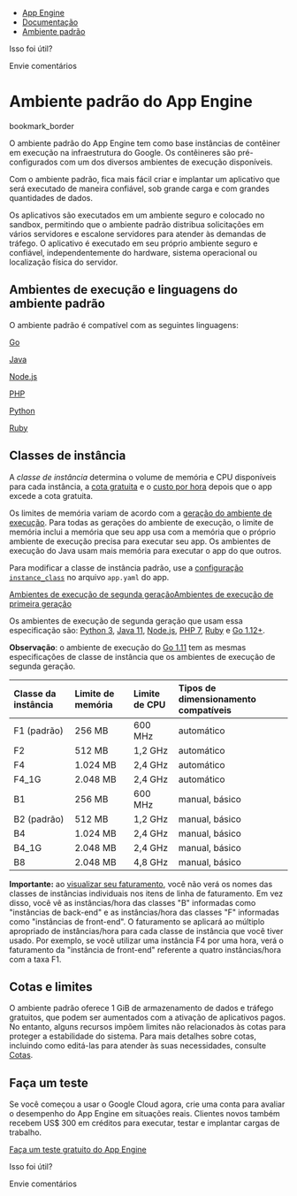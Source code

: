 - [App Engine ](https://cloud.google.com/appengine)
- [Documentação ](https://cloud.google.com/appengine/docs)
- [Ambiente padrão](https://cloud.google.com/appengine/docs/standard)

Isso foi útil?



Envie comentários

# Ambiente padrão do App Engine

bookmark_border



O ambiente padrão do App Engine tem como base instâncias de contêiner em execução na infraestrutura do Google. Os contêineres são pré-configurados com um dos diversos ambientes de execução disponíveis.

Com o ambiente padrão, fica mais fácil criar e implantar um aplicativo que será executado de maneira confiável, sob grande carga e com grandes quantidades de dados.

Os aplicativos são executados em um ambiente seguro e colocado no sandbox, permitindo que o ambiente padrão distribua solicitações em vários servidores e escalone servidores para atender às demandas de tráfego. O aplicativo é executado em seu próprio ambiente seguro e confiável, independentemente do hardware, sistema operacional ou localização física do servidor.

## Ambientes de execução e linguagens do ambiente padrão

O ambiente padrão é compatível com as seguintes linguagens:

[Go](https://cloud.google.com/appengine/docs/standard/go/runtime)

[Java](https://cloud.google.com/appengine/docs/standard/java-gen2/runtime)

[Node.js](https://cloud.google.com/appengine/docs/standard/nodejs/runtime)

[PHP](https://cloud.google.com/appengine/docs/standard/php-gen2/runtime)

[Python](https://cloud.google.com/appengine/docs/standard/python3/runtime)

[Ruby](https://cloud.google.com/appengine/docs/standard/ruby/runtime)

## Classes de instância

A *classe de instância* determina o volume de memória e CPU disponíveis para cada instância, a [cota gratuita](https://cloud.google.com/appengine/docs/standard/quotas#Instances) e o [custo por hora](https://cloud.google.com/appengine/pricing#standard_instance_pricing) depois que o app excede a cota gratuita.

Os limites de memória variam de acordo com a [geração do ambiente de execução](https://cloud.google.com/appengine/docs/standard/runtimes). Para todas as gerações do ambiente de execução, o limite de memória inclui a memória que seu app usa com a memória que o próprio ambiente de execução precisa para executar seu app. Os ambientes de execução do Java usam mais memória para executar o app do que outros.

Para modificar a classe de instância padrão, use a [configuração `instance_class`](https://cloud.google.com/appengine/docs/standard/python3/config/appref#instance_class) no arquivo `app.yaml` do app.

[Ambientes de execução de segunda geração](https://cloud.google.com/appengine/docs/standard/#ambientes-de-execução-de-segunda-geração)[Ambientes de execução de primeira geração](https://cloud.google.com/appengine/docs/standard/#ambientes-de-execução-de-primeira-geração)

Os ambientes de execução de segunda geração que usam essa especificação são: [Python 3](https://cloud.google.com/appengine/docs/standard/python3/runtime), [Java 11](https://cloud.google.com/appengine/docs/standard/java-gen2/runtime), [Node.js](https://cloud.google.com/appengine/docs/standard/nodejs/runtime), [PHP 7](https://cloud.google.com/appengine/docs/standard/php-gen2/runtime), [Ruby](https://cloud.google.com/appengine/docs/standard/ruby/runtime) e [Go 1.12+](https://cloud.google.com/appengine/docs/standard/go/runtime).

**Observação**: o ambiente de execução do [Go 1.11](https://cloud.google.com/appengine/docs/legacy/standard/go111) tem as mesmas especificações de classe de instância que os ambientes de execução de segunda geração.

| Classe da instância | Limite de memória | Limite de CPU | Tipos de dimensionamento compatíveis |
| :------------------ | :---------------- | :------------ | :----------------------------------- |
| F1 (padrão)         | 256 MB            | 600 MHz       | automático                           |
| F2                  | 512 MB            | 1,2 GHz       | automático                           |
| F4                  | 1.024 MB          | 2,4 GHz       | automático                           |
| F4_1G               | 2.048 MB          | 2,4 GHz       | automático                           |
| B1                  | 256 MB            | 600 MHz       | manual, básico                       |
| B2 (padrão)         | 512 MB            | 1,2 GHz       | manual, básico                       |
| B4                  | 1.024 MB          | 2,4 GHz       | manual, básico                       |
| B4_1G               | 2.048 MB          | 2,4 GHz       | manual, básico                       |
| B8                  | 2.048 MB          | 4,8 GHz       | manual, básico                       |

**Importante:** ao [visualizar seu faturamento](https://cloud.google.com/billing/docs/how-to/reports), você não verá os nomes das classes de instâncias individuais nos itens de linha de faturamento. Em vez disso, você vê as instâncias/hora das classes "B" informadas como "instâncias de back-end" e as instâncias/hora das classes "F" informadas como "instâncias de front-end". O faturamento se aplicará ao múltiplo apropriado de instâncias/hora para cada classe de instância que você tiver usado. Por exemplo, se você utilizar uma instância F4 por uma hora, verá o faturamento da "instância de front-end" referente a quatro instâncias/hora com a taxa F1.

## Cotas e limites

O ambiente padrão oferece 1 GiB de armazenamento de dados e tráfego gratuitos, que podem ser aumentados com a ativação de aplicativos pagos. No entanto, alguns recursos impõem limites não relacionados às cotas para proteger a estabilidade do sistema. Para mais detalhes sobre cotas, incluindo como editá-las para atender às suas necessidades, consulte [Cotas](https://cloud.google.com/appengine/docs/standard/quotas).

## Faça um teste 

Se você começou a usar o Google Cloud agora, crie uma conta para avaliar o desempenho do App Engine em situações reais. Clientes novos também recebem US$ 300 em créditos para executar, testar e implantar cargas de trabalho.

[Faça um teste gratuito do App Engine](https://console.cloud.google.com/freetrial)



Isso foi útil?



Envie comentários